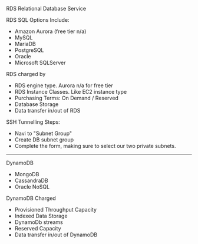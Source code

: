 RDS Relational Database Service

RDS SQL Options Include:
 - Amazon Aurora (free tier n/a)
 - MySQL
 - MariaDB
 - PostgreSQL
 - Oracle
 - Microsoft SQLServer
 
RDS charged by 
 - RDS engine type. Aurora n/a for free tier
 - RDS Instance Classes. Like EC2 instance type
 - Purchasing Terms:  On Demand / Reserved
 - Database Storage
 - Data transfer in/out of RDS
 
SSH Tunnelling Steps:
 - Navi to "Subnet Group"
 - Create DB subnet group
 - Complete the form, making sure to select our two private subnets.

---
 DynamoDB
  - MongoDB
  - CassandraDB
  - Oracle NoSQL
  
 DynamoDB Charged
  - Provisioned Throughput Capacity
  - Indexed Data Storage
  - DynamoDb streams 
  - Reserved Capacity
  - Data transfer in/out of DynamoDB
